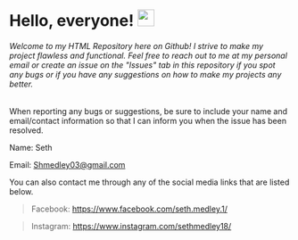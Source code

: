 # Hello, everyone! <img src="https://raw.githubusercontent.com/MartinHeinz/MartinHeinz/master/wave.gif" width="30px">
###### Welcome to my HTML Repository here on Github! I strive to make my project flawless and functional. Feel free to reach out to me at my personal email or create an issue on the "Issues" tab in this repository if you spot any bugs or if you have any suggestions on how to make my projects any better.

When reporting any bugs or suggestions, be sure to include your name and email/contact information so that I can inform you when the issue has been resolved.

Name: Seth

Email: Shmedley03@gmail.com

You can also contact me through any of the social media links that are listed below.

> Facebook: https://www.facebook.com/seth.medley.1/

> Instagram: https://www.instagram.com/sethmedley18/
